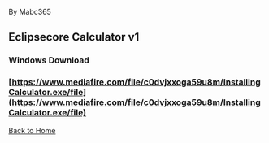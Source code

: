 By Mabc365

## Eclipsecore Calculator v1

### Windows Download
### [https://www.mediafire.com/file/c0dvjxxoga59u8m/InstallingCalculator.exe/file](https://www.mediafire.com/file/c0dvjxxoga59u8m/InstallingCalculator.exe/file)



[Back to Home](https://www.eclipsecore.net)
